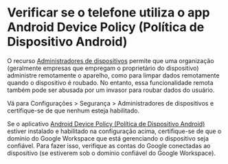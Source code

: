 # Verificar se o telefone utiliza o app Android Device Policy (Política de Dispositivo Android)

O recurso [Administradores de dispositivos](https://www.android.com/enterprise/management/) permite que uma organização (geralmente empresas que empregam o proprietário do dispositivo) administre remotamente o aparelho, como para limpar dados remotamente quando o dispositivo é roubado. No entanto, essa funcionalidade remota também pode ser abusada por um invasor para roubar dados do usuário.

Vá para Configurações > Segurança > Administradores de dispositivos e certifique-se de que nenhum esteja habilitado.

Se o aplicativo [Android Device Policy (Política de Dispositivo Android)](https://play.google.com/store/apps/details?id=com.google.android.apps.work.clouddpc\&hl=pt-br) estiver instalado e habilitado na configuração acima, certifique-se de que o domínio do Google Workspace que está gerenciando o dispositivo seja confiável. Para fazer isso, verifique as contas do Google conectadas ao dispositivo (se estiverem sob o domínio confiável do Google Workspace).
